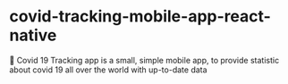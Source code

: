 # covid-tracking-mobile-app-react-native
🦠 Covid 19 Tracking app is a small, simple mobile app, to provide statistic about covid 19 all over the world with up-to-date data
